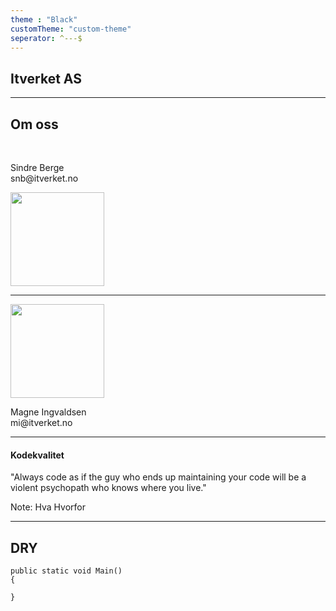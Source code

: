 ```yaml
---
theme : "Black"
customTheme: "custom-theme"
seperator: ^---$
---
```


## Itverket AS
---

## Om oss
<br />
<div class="info">
    <p>Sindre Berge<br/>snb@itverket.no</p>
    <img src="/images/sindre.jpg" width="150px" height="150px">
</div>
<hr />
<div class="info">
    <img src="/images/magne.jpg" width="150px" height="150px">
    <p>Magne Ingvaldsen<br/>mi@itverket.no</p>
</div>



---
#### Kodekvalitet

"Always code as if the guy who ends up maintaining your code will be a violent psychopath who knows where you live."
<div class="shining"></div>

Note:
Hva
Hvorfor



---

## DRY
```
public static void Main()
{
        
}
```